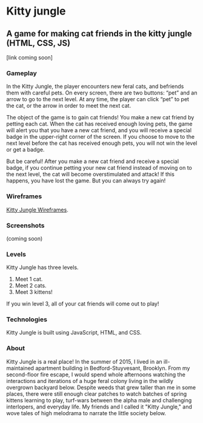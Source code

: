 # Kitty jungle
## A game for making cat friends in the kitty jungle (HTML, CSS, JS)
[link coming soon]

### Gameplay
In the Kitty Jungle, the player encounters new feral cats, and befriends them with careful pets. On every screen, there are two buttons: “pet” and an arrow to go to the next level. At any time, the player can click “pet” to pet the cat, or the arrow in order to meet the next cat. 

The object of the game is to gain cat friends! You make a new cat friend by petting each cat. When the cat has received enough loving pets, the game will alert you that you have a new cat friend, and you will receive a special badge in the upper-right corner of the screen. If you choose to move to the next level before the cat has received enough pets, you will not win the level or get a badge. 

But be careful! After you make a new cat friend and receive a special badge, if you continue petting your new cat friend instead of moving on to the next level, the cat will become overstimulated and attack! If this happens, you have lost the game. But you can always try again! 

### Wireframes 
[Kitty Jungle Wireframes](https://docs.google.com/presentation/d/1EliE9P8FJQPSlVGMvKOTeP0FSyYjuOjiM-WTGwBdJs4/edit?usp=sharing).

### Screenshots
(coming soon)

### Levels
Kitty Jungle has three levels.
1. Meet 1 cat.
2. Meet 2 cats.
3. Meet 3 kittens!

If you win level 3, all of your cat friends will come out to play!

### Technologies
Kitty Jungle is built using JavaScript, HTML, and CSS.

### About
Kitty Jungle is a real place! In the summer of 2015, I lived in an ill-maintained apartment building in Bedford-Stuyvesant, Brooklyn. From my second-floor fire escape, I would spend whole afternoons watching the interactions and iterations of a huge feral colony living in the wildly overgrown backyard below. Despite weeds that grew taller than me in some places, there were still enough clear patches to watch batches of spring kittens learning to play, turf-wars between the alpha male and challenging interlopers, and everyday life. My friends and I called it "Kitty Jungle," and wove tales of high melodrama to narrate the little society below.
